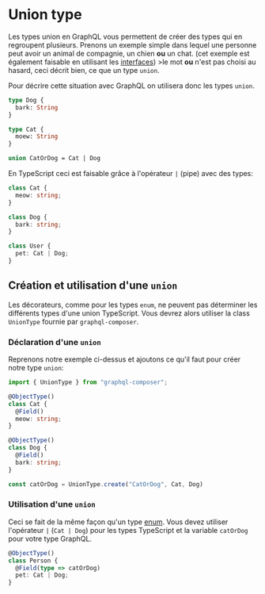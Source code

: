 # Union type
Les types union en GraphQL vous permettent de créer des types qui en regroupent plusieurs.
Prenons un exemple simple dans lequel une personne peut avoir un animal de compagnie, un chien **ou** un chat. (cet exemple est également faisable en utilisant les [interfaces](/graphql-composer-decorators/fr/types/interface-type)) >le mot **ou** n'est pas choisi au hasard, ceci décrit bien, ce que un type `union`.

Pour décrire cette situation avec GraphQL on utilisera donc les types `union`.
```graphql
type Dog {
  bark: String
}

type Cat {
  moew: String
}

union CatOrDog = Cat | Dog
```


En TypeScript ceci est faisable grâce à l'opérateur `|` (pipe) avec des types:
```ts
class Cat {
  meow: string;
}

class Dog {
  bark: string;
}

class User {
  pet: Cat | Dog;
}
```

## Création et utilisation d'une `union`
Les décorateurs, comme pour les types `enum`, ne peuvent pas déterminer les différents types d'une union TypeScript. Vous devrez alors utiliser la class `UnionType` fournie par `graphql-composer`.

### Déclaration d'une `union`
Reprenons notre exemple ci-dessus et ajoutons ce qu'il faut pour créer notre type `union`:
```ts
import { UnionType } from "graphql-composer";

@ObjectType()
class Cat {
  @Field()
  meow: string;
}

@ObjectType()
class Dog {
  @Field()
  bark: string;
}

const catOrDog = UnionType.create("CatOrDog", Cat, Dog)
```

### Utilisation d'une `union`
Ceci se fait de la même façon qu'un type [enum](/graphql-composer-decorators/fr/types/enum-type). Vous devez utiliser l'opérateur `|` (`Cat | Dog`) pour les types TypeScript et la variable `catOrDog` pour votre type GraphQL.

```ts
@ObjectType()
class Person {
  @Field(type => catOrDog)
  pet: Cat | Dog;
}
```
